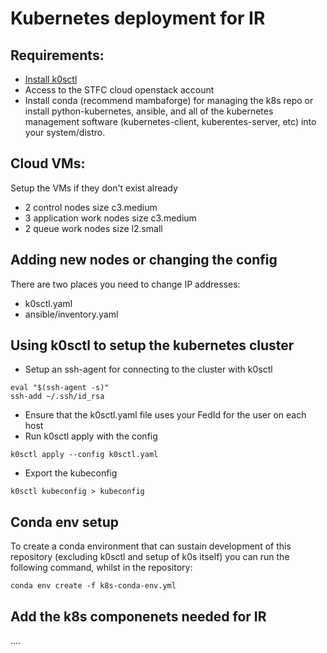 # Kubernetes deployment for IR

Requirements:
-------------

- [Install k0sctl](https://github.com/k0sproject/k0sctl#installation)
- Access to the STFC cloud openstack account
- Install conda (recommend mambaforge) for managing the k8s repo or install python-kubernetes, ansible, and all of the kubernetes management software (kubernetes-client, kuberentes-server, etc) into your system/distro.

Cloud VMs:
----------
Setup the VMs if they don't exist already

- 2 control nodes size c3.medium
- 3 application work nodes size c3.medium
- 2 queue work nodes size l2.small

Adding new nodes or changing the config
---------------------------------------

There are two places you need to change IP addresses:

- k0sctl.yaml
- ansible/inventory.yaml

Using k0sctl to setup the kubernetes cluster
--------------------------------------------

- Setup an ssh-agent for connecting to the cluster with k0sctl

```shell
eval "$(ssh-agent -s)"
ssh-add ~/.ssh/id_rsa
```

- Ensure that the k0sctl.yaml file uses your FedId for the user on each host
- Run k0sctl apply with the config

```shell
k0sctl apply --config k0sctl.yaml
```

- Export the kubeconfig

```shell
k0sctl kubeconfig > kubeconfig
```

Conda env setup
---------------
To create a conda environment that can sustain development of this repository (excluding k0sctl and setup of k0s itself) you can run the following command, whilst in the repository:

```shell
conda env create -f k8s-conda-env.yml
```

Add the k8s componenets needed for IR
-------------------------------------

....
